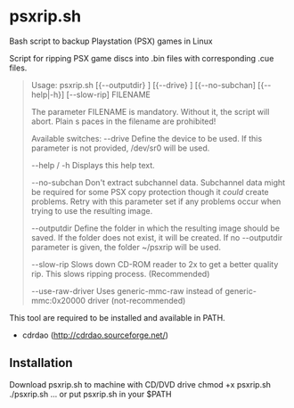 # psxrip.sh
Bash script to backup Playstation (PSX) games in Linux

Script for ripping PSX game discs into .bin files with corresponding .cue files.

> Usage:
>  psxrip.sh [{--outputdir} <value>] [{--drive} <value>] [{--no-subchan] [{--help|-h}] [--slow-rip] FILENAME
>
> The parameter FILENAME is mandatory. Without it, the script will abort. Plain
s paces in the filename are prohibited!
>
>Available switches:
>  --drive       	Define the device to be used. If this parameter is not
>                	provided, /dev/sr0 will be used.
>
>  --help / -h   	Displays this help text.
>
>  --no-subchan  	Don't extract subchannel data. Subchannel data might be
>                	required for some PSX copy protection though it *could* create
>                	problems. Retry with this parameter set if any problems occur
>                	when trying to use the resulting image.
>
>  --outputdir   	Define the folder in which the resulting image should be saved.
>                	If the folder does not exist, it will be created. If no
>                	--outputdir parameter is given, the folder ~/psxrip will be
>                	used.
>
>  --slow-rip    	Slows down CD-ROM reader to 2x to get a better quality rip. This slows ripping process. (Recommended)
>
>  --use-raw-driver Uses generic-mmc-raw instead of generic-mmc:0x20000 driver (not-recommended)

This tool are required to be installed and available in PATH.
 * cdrdao (http://cdrdao.sourceforge.net/) 
## Installation
  Download psxrip.sh to machine with CD/DVD drive
  chmod +x psxrip.sh
  ./psxrip.sh <paramters>... or put psxrip.sh in your $PATH
